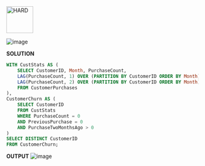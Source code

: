 <img src="https://img.shields.io/badge/HARD-darkred" alt="HARD" width="70">

![image](https://github.com/user-attachments/assets/0b3c68cf-95d1-4eb1-90dc-545d80a30b41)

**SOLUTION**

```sql
WITH CustStats AS (
    SELECT CustomerID, Month, PurchaseCount,
    LAG(PurchaseCount, 1) OVER (PARTITION BY CustomerID ORDER BY Month) AS PreviousPurchase,
    LAG(PurchaseCount, 2) OVER (PARTITION BY CustomerID ORDER BY Month) AS PurchaseTwoMonthsAgo
    FROM CustomerPurchases
),
CustomerChurn AS (
    SELECT CustomerID
    FROM CustStats
    WHERE PurchaseCount = 0
    AND PreviousPurchase = 0
    AND PurchaseTwoMonthsAgo > 0
)
SELECT DISTINCT CustomerID
FROM CustomerChurn;
```
**OUTPUT**
![image](https://github.com/user-attachments/assets/75a03816-7d6a-4489-929c-d13a144ec890)
